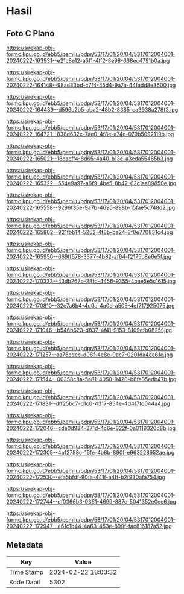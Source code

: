 # Hasil

## Foto C Plano

https://sirekap-obj-formc.kpu.go.id/ebb5/pemilu/pdpr/53/17/01/20/04/5317012004001-20240222-163931--e21c8e12-a5f1-4ff2-8e98-668ec4791b0a.jpg

https://sirekap-obj-formc.kpu.go.id/ebb5/pemilu/pdpr/53/17/01/20/04/5317012004001-20240222-164148--98ad33bd-c7f4-45d4-9a7a-44fadd8e3600.jpg

https://sirekap-obj-formc.kpu.go.id/ebb5/pemilu/pdpr/53/17/01/20/04/5317012004001-20240222-164439--d596c2b5-aba2-48b2-8385-ca3938a278f3.jpg

https://sirekap-obj-formc.kpu.go.id/ebb5/pemilu/pdpr/53/17/01/20/04/5317012004001-20240222-164721--838d632c-7ae0-4f8e-a74c-079b5092119b.jpg

https://sirekap-obj-formc.kpu.go.id/ebb5/pemilu/pdpr/53/17/01/20/04/5317012004001-20240222-165021--18cacff4-8d65-4a40-b13e-a3eda55465b3.jpg

https://sirekap-obj-formc.kpu.go.id/ebb5/pemilu/pdpr/53/17/01/20/04/5317012004001-20240222-165322--554e9a97-a6f9-4be5-8b42-62c1aa89850e.jpg

https://sirekap-obj-formc.kpu.go.id/ebb5/pemilu/pdpr/53/17/01/20/04/5317012004001-20240222-165558--9296f35e-9a7b-4695-898b-15fae5c748d2.jpg

https://sirekap-obj-formc.kpu.go.id/ebb5/pemilu/pdpr/53/17/01/20/04/5317012004001-20240222-165802--921fbb14-5252-4f8b-ba24-8f0e770831c4.jpg

https://sirekap-obj-formc.kpu.go.id/ebb5/pemilu/pdpr/53/17/01/20/04/5317012004001-20240222-165950--669ff678-3377-4b82-af64-f2175b8e6e5f.jpg

https://sirekap-obj-formc.kpu.go.id/ebb5/pemilu/pdpr/53/17/01/20/04/5317012004001-20240222-170333--43db267b-28fd-4456-9355-4bae5e5c1615.jpg

https://sirekap-obj-formc.kpu.go.id/ebb5/pemilu/pdpr/53/17/01/20/04/5317012004001-20240222-170810--32c7a6b4-4d9c-4a0d-a505-4ef717925075.jpg

https://sirekap-obj-formc.kpu.go.id/ebb5/pemilu/pdpr/53/17/01/20/04/5317012004001-20240222-171046--b546b623-d837-4f41-9153-8109efb0825f.jpg

https://sirekap-obj-formc.kpu.go.id/ebb5/pemilu/pdpr/53/17/01/20/04/5317012004001-20240222-171257--aa78cdec-d08f-4e8e-9ac7-0201da4ec61e.jpg

https://sirekap-obj-formc.kpu.go.id/ebb5/pemilu/pdpr/53/17/01/20/04/5317012004001-20240222-171544--00358c8a-5a81-4050-9420-b6fe35edb47b.jpg

https://sirekap-obj-formc.kpu.go.id/ebb5/pemilu/pdpr/53/17/01/20/04/5317012004001-20240222-171831--dff25bc7-d1c0-4317-854e-4d417fd044a4.jpg

https://sirekap-obj-formc.kpu.go.id/ebb5/pemilu/pdpr/53/17/01/20/04/5317012004001-20240222-172046--cde0d934-371d-4c6e-822f-0a0119320d8b.jpg

https://sirekap-obj-formc.kpu.go.id/ebb5/pemilu/pdpr/53/17/01/20/04/5317012004001-20240222-172305--4bf2788c-16fe-4b8b-890f-e963228952ae.jpg

https://sirekap-obj-formc.kpu.go.id/ebb5/pemilu/pdpr/53/17/01/20/04/5317012004001-20240222-172530--efa5bfdf-90fa-441f-a4ff-b2f930afa754.jpg

https://sirekap-obj-formc.kpu.go.id/ebb5/pemilu/pdpr/53/17/01/20/04/5317012004001-20240222-172744--df0366b3-0361-4699-887c-5041352e0ec6.jpg

https://sirekap-obj-formc.kpu.go.id/ebb5/pemilu/pdpr/53/17/01/20/04/5317012004001-20240222-172947--e61c1b44-4a63-453e-899f-fac816187a52.jpg


## Metadata

| Key        | Value               |
| ---------- | ------------------- |
| Time Stamp | 2024-02-22 18:03:32 |
| Kode Dapil | 5302                |



